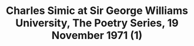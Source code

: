 ---
layout: manifest
title: Charles Simic at Sir George Williams University, The Poetry Series, 19 November
  1971 (1)
manifest_name: charles-simic-at-sir-george-williams-university-the-poetry-series-19-november-1971-1-

---